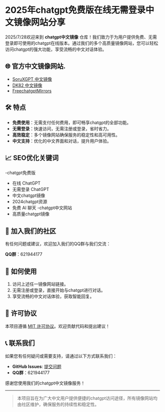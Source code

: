 # 2025年chatgpt免费版在线无需登录中文镜像网站分享

2025/7/28欢迎来到 **chatgpt中文镜像** 仓库！我们致力于为用户提供免费、无需登录即可使用的chatgpt在线版本。通过我们的多个高质量镜像网站，您可以轻松访问chatgpt的强大功能，享受流畅的中文对话体验。

## 🌐 官方中文镜像网站.

- [SoruXGPT 中文镜像](https://www.soruxgpt.top/282.html)
- [DK82 中文镜像](https://www.dk82.com/17.html)
- [FreechatgptMirrors](https://free.chatgpt-mirrors.top)

## 🛠️ 特点

- **免费使用**：无需支付任何费用，即可畅享chatgpt的全部功能。
- **无需登录**：快速访问，无需注册或登录，省时省力。
- **高效稳定**：多个镜像网站确保服务的稳定性和高可用性。
- **中文支持**：优化的中文界面和对话，提升用户体验。

## 📈 SEO优化关键词

-chatgpt免费版
- 在线 ChatGPT
- 无需登录 ChatGPT
- 中文chatgpt镜像
- 2024chatgpt资源
- 免费 AI 聊天
-chatgpt中文网站
- 高质量chatgpt镜像

## 📢 加入我们的社区

有任何问题或建议，欢迎加入我们的QQ群与我们交流：

**QQ群**：621944177

## 🔧 如何使用

1. 访问上述任一镜像网站链接。
2. 无需注册或登录，直接开始与chatgpt进行对话。
3. 享受流畅的中文对话体验，获取智能回复。

## 📄 许可协议

本项目遵循 [MIT 许可协议](LICENSE)。欢迎贡献代码和提出建议！

## 📞 联系我们

如果您有任何疑问或需要支持，请通过以下方式联系我们：

- **GitHub Issues**: [提交问题](https://github.com/chatgpt-zh-mirrors/chatgpt-mirrors-2024/issues)
- **QQ群**：621944177

感谢您使用我们的chatgpt中文镜像服务！

---

> 本项目旨在为广大中文用户提供便捷的chatgpt访问途径，所有镜像网站均由社区维护，确保服务的持续性和稳定性。

